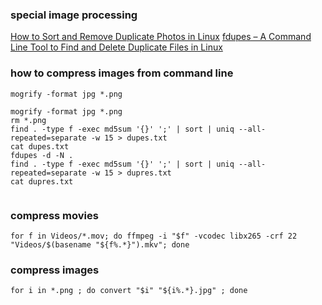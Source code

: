 ### special image processing
[How to Sort and Remove Duplicate Photos in Linux](https://www.linux.com/training-tutorials/how-sort-and-remove-duplicate-photos-linux/)
[fdupes – A Command Line Tool to Find and Delete Duplicate Files in Linux](https://www.tecmint.com/fdupes-find-and-delete-duplicate-files-in-linux/)
### how to compress images from command line
```
mogrify -format jpg *.png

mogrify -format jpg *.png
rm *.png
find . -type f -exec md5sum '{}' ';' | sort | uniq --all-repeated=separate -w 15 > dupes.txt 
cat dupes.txt
fdupes -d -N .
find . -type f -exec md5sum '{}' ';' | sort | uniq --all-repeated=separate -w 15 > dupres.txt 
cat dupres.txt


```
### compress movies
```
for f in Videos/*.mov; do ffmpeg -i "$f" -vcodec libx265 -crf 22 "Videos/$(basename "${f%.*}").mkv"; done 
```

### compress images
```
for i in *.png ; do convert "$i" "${i%.*}.jpg" ; done
```
